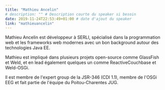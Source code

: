 ```yaml
---
title: "Mathieu Ancelin"
# description: "" # Description courte du speaker si besoin
date: 2019-11-24T22:53:49+01:00 # date d'ajout du speaker
link: "mathieuancelin"
---
```

Mathieu Ancelin est développeur à SERLI, spécialisé dans la programmation web et les frameworks web modernes avec un bon background autour des technologies Java EE.

Mathieu est impliqué dans plusieurs projets open-source comme GlassFish et Weld, et en lead également quelques un comme ReactiveCouchbase et Weld-OSGi.

Il est membre de l'expert group de la JSR-346 (CDI 1.1), membre de l'OSGi EEG et fait partie de l'équipe du Poitou-Charentes JUG.